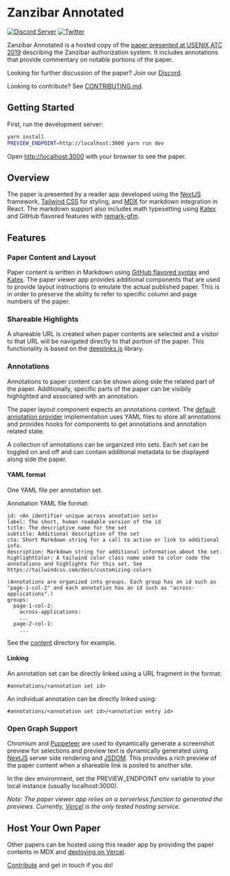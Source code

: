 # Zanzibar Annotated

[![Discord Server](https://img.shields.io/discord/844600078504951838?color=7289da&logo=discord 'Discord Server')](https://authzed.com/discord)
[![Twitter](https://img.shields.io/twitter/follow/authzed?color=%23179CF0&logo=twitter&style=flat-square&label=@authzed '@authzed on Twitter')](https://twitter.com/authzed)

Zanzibar Annotated is a hosted copy of the [paper presented at USENIX ATC 2019](https://www.usenix.org/conference/atc19/presentation/pang) describing the Zanzibar authorization system.
It includes annotations that provide commentary on notable portions of the paper.

Looking for further discussion of the paper? Join our [Discord].

Looking to contribute? See [CONTRIBUTING.md].

[discord]: https://authzed.com/discord
[contributing.md]: https://github.com/authzed/zanzibar-annotated/blob/main/CONTRIBUTING.md

## Getting Started

First, run the development server:

```bash
yarn install
PREVIEW_ENDPOINT=http://localhost:3000 yarn run dev
```

Open [http://localhost:3000](http://localhost:3000) with your browser to see the paper.

## Overview

The paper is presented by a reader app developed using the [NextJS] framework, [Tailwind CSS] for styling, and [MDX] for markdown integration in React.
The markdown support also includes math typesetting using [Katex] and GitHub flavored features with [remark-gfm].

[nextjs]: https://nextjs.org/
[tailwind css]: https://tailwindcss.com/
[mdx]: https://mdxjs.com/
[katex]: https://katex.org/
[remark-gfm]: https://github.com/remarkjs/remark-gfm

## Features

### Paper Content and Layout

Paper content is written in Markdown using [GitHub flavored syntax] and [Katex].
The paper viewer app provides additional components that are used to provide layout instructions to emulate the actual published paper.
This is in order to preserve the ability to refer to specific column and page numbers of the paper.

[GitHub flavored syntax]: https://github.github.com/gfm/

### Shareable Highlights

A shareable URL is created when paper contents are selected and a visitor to that URL will be navigated directly to that portion of the paper.
This functionality is based on the [deeplinks.js] library.

[deeplinks.js]: https://github.com/WesleyAC/deeplinks

### Annotations

Annotations to paper content can be shown along side the related part of the paper.
Additionally, specific parts of the paper can be visibily highlighted and associated with an annotation.

The paper layout component expects an annotations context.
The [default annotation provider] implementation uses YAML files to store all annotations and provides hooks for components to get annotations and annotation related state.

A collection of annotations can be organized into sets.
Each set can be toggled on and off and can contain additional metadata to be displayed along side the paper.

[default annotation provider]: https://github.com/authzed/zanzibar-annotated/blob/main/components/annotation.tsx

#### YAML format

One YAML file per annotation set.

Annotation YAML file format:
```
id: <An identifier unique across annotation sets>
label: The short, human readable version of the id
title: The descriptive name for the set
subtitle: Additional description of the set
cta: Short Markdown string for a call to action or link to additional info.
description: Markdown string for additional information about the set.
highlightColor: A tailwind color class name used to color code the annotations and highlights for this set. See https://tailwindcss.com/docs/customizing-colors

(Annotations are organized into groups. Each group has an id such as "page-1-col-2" and each annotation has an id such as "across-applications".)
groups:
  page-1-col-2:
    across-applications:
    ...
  page-2-col-1:
    ...
```

See the [content] directory for example.

[content]: https://github.com/authzed/zanzibar-annotated/tree/main/content

#### Linking

An annotation set can be directly linked using a URL fragment in the format:

`#annotations/<annotation set id>`

An individual annotation can be directly linked using:

`#annotations/<annotation set id>/<annotation entry id>`

### Open Graph Support

Chromium and [Puppeteer] are used to dynamically generate a screenshot preview for selections and preview text is dynamically generated using [NextJS] server side rendering and [JSDOM].
This provides a rich preview of the paper content when a shareable link is posted to another site.

In the dev environment, set the PREVIEW_ENDPOINT env variable to your local instance (usually localhost:3000).

_Note: The paper viewer app relies on a serverless function to generated the previews. Currently, [Vercel] is the only tested hosting service._

[Puppeteer]: https://pptr.dev/
[JSDOM]: https://github.com/jsdom/jsdom
[Vercel]: https://vercel.com/

## Host Your Own Paper

Other papers can be hosted using this reader app by providing the paper contents in MDX and [deploying on Vercel].

[Contribute] and get in touch if you do!

[deploying on Vercel]: https://vercel.com/docs/concepts/get-started/deploy
[contribute]: https://github.com/authzed/zanzibar-annotated/blob/main/CONTRIBUTING.md

